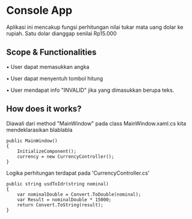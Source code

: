 ﻿# Console App

Aplikasi ini mencakup fungsi perhitungan nilai tukar mata uang dolar ke rupiah.
Satu dolar dianggap senilai Rp15.000

## Scope & Functionalities
• User dapat memasukkan angka

• User dapat menyentuh tombol hitung

• User mendapat info "INVALID" jika yang dimasukkan berupa teks.

## How does it works?
Diawali dari method "MainWindow" pada class MainWindow.xaml.cs kita mendeklarasikan blablabla

    public MainWindow()
    {
        InitializeComponent();
        currency = new CurrencyController();
    }

Logika perhitungan terdapat pada 'CurrencyController.cs'
    
    public string usdToIdr(string nominal)
    {
        var nominalDouble = Convert.ToDouble(nominal);
        var Result = nominalDouble * 15000;
        return Convert.ToString(result);
    } 
